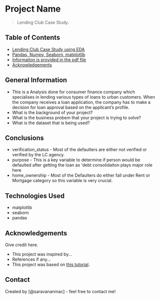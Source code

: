 # Project Name
> Lending Club Case Study.


## Table of Contents
* [Lending Club Case Study using EDA](#general-information)
* [Pandas, Numpy, Seaborn, matplotlib](#technologies-used)
* [Informaiton is provided in the pdf file](#conclusions)
* [Acknowledgements](#acknowledgements)

<!-- You can include any other section that is pertinent to your problem -->

## General Information
- This is a Analysis done for consumer finance company which specialises in lending various types of loans to urban customers. When the company receives a loan application, the company has to make a decision for loan approval based on the applicant’s profile.
- What is the background of your project?
- What is the business probem that your project is trying to solve?
- What is the dataset that is being used?

<!-- You don't have to answer all the questions - just the ones relevant to your project. -->

## Conclusions
- verification_status - Most of the defaulters are either not verified or verified by the LC agency.
- purpose - This is a key variable to determine if person would be defaulted after getting the loan as 'debt consolidaiton plays major role here
- home_ownership - Most of the Defaulters do either fall under Rent or Mortgage category so this variable is very crucial.

<!-- You don't have to answer all the questions - just the ones relevant to your project. -->


## Technologies Used
- matplotlib
- seaborn
- pandas

<!-- As the libraries versions keep on changing, it is recommended to mention the version of library used in this project -->

## Acknowledgements
Give credit here.
- This project was inspired by...
- References if any...
- This project was based on [this tutorial](https://www.example.com).


## Contact
Created by [@saravananmac] - feel free to contact me!


<!-- Optional -->
<!-- ## License -->
<!-- This project is open source and available under the [... License](). -->

<!-- You don't have to include all sections - just the one's relevant to your project -->